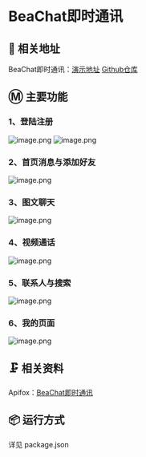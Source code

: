 # BeaChat即时通讯

## 📃 相关地址

BeaChat即时通讯：[演示地址](https://beachat.ucstu.com) [Github仓库](https://github.com/ucstu/bea-chat)

## Ⓜ️ 主要功能

### 1、登陆注册

![image.png](https://s2.loli.net/2022/11/01/oTOD7YB5afAnJjR.png)
![image.png](https://s2.loli.net/2022/11/01/WjgfvlINc426BqM.png)

### 2、首页消息与添加好友

![image.png](https://s2.loli.net/2022/11/01/yIcCiRs7K348mp6.png)

### 3、图文聊天

![image.png](https://s2.loli.net/2022/11/01/bNPYCI5JFtrknHm.png)

### 4、视频通话

![image.png](https://s2.loli.net/2022/11/01/4escTFzKlMftyW7.png)

### 5、联系人与搜索

![image.png](https://s2.loli.net/2022/11/01/tZ1sVXmd7hEuNl5.png)

### 6、我的页面

![image.png](https://s2.loli.net/2022/11/01/xkWUqrgA8uKECfY.png)

## 🗜️ 相关资料

Apifox：[BeaChat即时通讯](https://www.apifox.cn/apidoc/shared-bb163b8d-f196-4463-873d-d6bb6d8ce0fa)

## 📦 运行方式

详见 package.json
